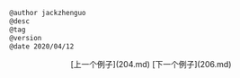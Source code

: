 
```markdown
@author jackzhenguo
@desc
@tag
@version 
@date 2020/04/12
```
		     

<center>[上一个例子](204.md)    [下一个例子](206.md)</center>